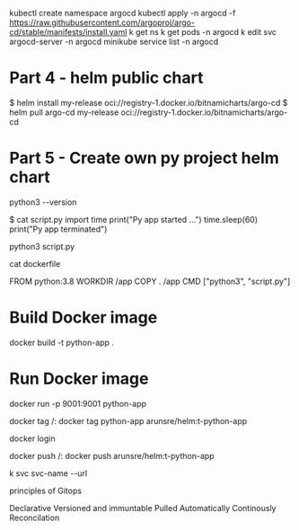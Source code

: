 
kubectl create namespace argocd
kubectl apply -n argocd -f https://raw.githubusercontent.com/argoproj/argo-cd/stable/manifests/install.yaml
k get ns
k get pods -n argocd 
k edit svc argocd-server -n argocd
minikube service list -n argocd

# Part 4 - helm public chart
$ helm install my-release oci://registry-1.docker.io/bitnamicharts/argo-cd
$ helm pull argo-cd my-release oci://registry-1.docker.io/bitnamicharts/argo-cd

# Part 5 - Create own py project  helm chart 
python3 --version

$ cat script.py
import time
print("Py app started ...")
time.sleep(60)
print("Py app terminated")

python3 script.py   

cat dockerfile                        

FROM python:3.8
WORKDIR /app
COPY . /app
CMD ["python3", "script.py"]

# Build Docker image
docker build -t python-app .

# Run Docker image
docker run -p 9001:9001 python-app

docker tag <image-name> <account-name>/<repo-name>:<tag-name>
docker tag python-app arunsre/helm:t-python-app

docker login 

docker push <account-name>/<repo-name>:<tag-name>
docker push arunsre/helm:t-python-app	

k svc svc-name --url 

principles of Gitops

Declarative
Versioned and immuntable
Pulled Automatically 
Continously Reconcilation
